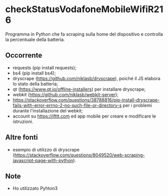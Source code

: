# checkStatusVodafoneMobileWifiR216
Programma in Python che fa scraping sulla home del dispositivo e controlla la percentuale della batteria.

## Occorrente
 - requests (pip install requests);
 - bs4 (pip install bs4);
 - dryscrape (https://github.com/niklasb/dryscrape), poiché il JS elabora lo stato della batteria;
 - qt (https://www.qt.io/offline-installers) per installare dryscrape;
 - webkit (https://github.com/niklasb/webkit-server);
 - https://stackoverflow.com/questions/38788816/pip-install-dryscrape-fails-with-error-errno-2-no-such-file-or-directory-s per i problemi durante l'installazione del webkit;
 - account su https://ifttt.com ed app mobile per creare e modificare le istruzioni.
 
## Altre fonti
 - esempio di utilizzo di dryscrape (https://stackoverflow.com/questions/8049520/web-scraping-javascript-page-with-python).

## Note
 - Ho utilizzato Pyhton3
